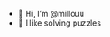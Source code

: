- 👋 Hi, I’m @millouu
- 👀 I like solving puzzles

<!---
millouu/millouu is a ✨ special ✨ repository because its `README.md` (this file) appears on your GitHub profile.
You can click the Preview link to take a look at your changes.
--->
